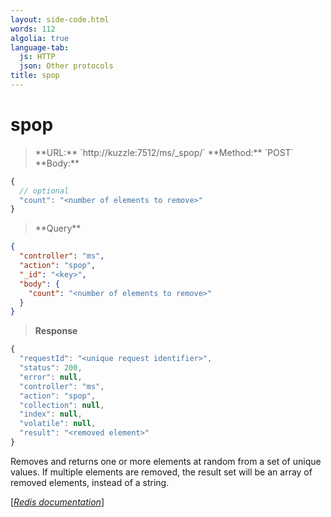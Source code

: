 ```yaml
---
layout: side-code.html
words: 112
algolia: true
language-tab:
  js: HTTP
  json: Other protocols
title: spop
---
```


# spop




<blockquote class="js">
<p>
**URL:** `http://kuzzle:7512/ms/_spop/<key>`  
**Method:** `POST`  
**Body:**
</p>
</blockquote>


```js
{
  // optional
  "count": "<number of elements to remove>"
}
```



<blockquote class="json">
<p>
**Query**
</p>
</blockquote>


```json
{
  "controller": "ms",
  "action": "spop",
  "_id": "<key>",
  "body": {
    "count": "<number of elements to remove>"
  }
}
```

>**Response**

```javascript
{
  "requestId": "<unique request identifier>",
  "status": 200,
  "error": null,
  "controller": "ms",
  "action": "spop",
  "collection": null,
  "index": null,
  "volatile": null,
  "result": "<removed element>"
}
```

Removes and returns one or more elements at random from a set of unique values. If multiple elements are removed, the result set will be an array of removed elements, instead of a string.

[[_Redis documentation_]](https://redis.io/commands/spop)

